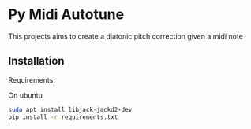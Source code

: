 # Py Midi Autotune

This projects aims to create a diatonic pitch correction given a midi note

## Installation

Requirements:

On ubuntu

```bash
sudo apt install libjack-jackd2-dev
pip install -r requirements.txt
```


